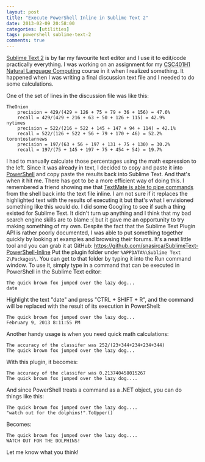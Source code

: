 ```yaml
---
layout: post
title: "Execute PowerShell Inline in Sublime Text 2"
date: 2013-02-09 20:58:00 
categories: [utilities]
tags: powershell sublime-text-2
comments: true
---
```


[Sublime Text 2] is by far my favourite text editor and I use it to edit/code practically everything. I was working on 
an assignment for my [CSC401H1 Natural Language Computing] course in it when I realized something. It happened when I 
was writing a final discussion text file and I needed to do some calculations.

<!--more-->

One of the set of lines in the discussion file was like this:

    TheOnion
        precision = 429/(429 + 126 + 75 + 79 + 36 + 156) = 47.6%
        recall = 429/(429 + 216 + 63 + 50 + 126 + 115) = 42.9%
    nytimes
        precision = 522/(216 + 522 + 145 + 147 + 94 + 114) = 42.1%
        recall = 522/(126 + 522 + 56 + 79 + 170 + 46) = 52.2%
    torontostarnews
        precision = 197/(63 + 56 + 197 + 131 + 75 + 130) = 30.2%
        recall = 197/(75 + 145 + 197 + 75 + 454 + 54) = 19.7%

I had to manually calculate those percentages using the math expression to the left. Since it was already in text, I 
decided to copy and paste it into [PowerShell] and copy paste the results back into Sublime Text. And that's when it hit
me. There has got to be a more efficient way of doing this. I remembered a friend showing me that [TextMate is able to 
pipe commands] from the shell back into the text file inline. I am not sure if it replaces the highlighted text with the
results of executing it but that's what I envisioned something like this would do. I did some Googling to see if such a
thing existed for Sublime Text. It didn't turn up anything and I think that my bad search engine skills are to blame :( 
but it gave me an opportunity to try making something of my own. Despite the fact that the Sublime Text Plugin API is 
rather poorly documented, I was able to put something together quickly by looking at examples and browsing their forums.
It's a neat little tool and you can grab it at GitHub: <https://github.com/snasirca/SublimeText-PowerShell-Inline> Put 
the plugin folder under `%APPDATA%\Sublime Text 2\Packages\`. You can get to that folder by typing it into the Run 
command window. To use it, simply type in a command that can be executed in PowerShell in the Sublime Text editor:

    The quick brown fox jumped over the lazy dog...
    date

Highlight the text "date" and press "CTRL + SHIFT + R", and the command will be replaced with the result of its 
execution in PowerShell:

    The quick brown fox jumped over the lazy dog...
    February 9, 2013 8:11:55 PM

Another handy usage is when you need quick math calculations:

    The accuracy of the classifer was 252/(23+344+234+234+344)
    The quick brown fox jumped over the lazy dog...

With this plugin, it becomes:

    The accuracy of the classifer was 0.213740458015267
    The quick brown fox jumped over the lazy dog....

And since PowerShell treats a command as a .NET object, you can do things like this:

    The quick brown fox jumped over the lazy dog....
    "watch out for the dolphins!".ToUpper()

Becomes:

    The quick brown fox jumped over the lazy dog....
    WATCH OUT FOR THE DOLPHINS!

Let me know what you think!

[Sublime Text 2]: http://www.sublimetext.com/
[CSC401H1 Natural Language Computing]: http://www.artsandscience.utoronto.ca/ofr/calendar/crs_csc.htm#CSC401H1
[PowerShell]: http://en.wikipedia.org/wiki/Windows_PowerShell
[TextMate is able to pipe commands]: http://manual.macromates.com/en/shell_commands
